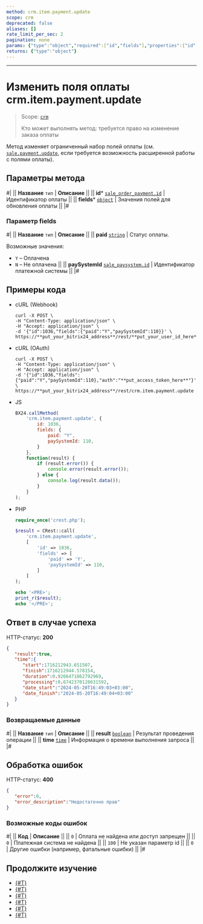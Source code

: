 ```yaml
---
method: crm.item.payment.update
scope: crm
deprecated: false
aliases: []
rate_limit_per_sec: 2
pagination: none
params: {"type":"object","required":["id","fields"],"properties":{"id":{"type":"integer"},"fields":{"type":"object"}}}
returns: {"type":"object"}
---
```



---

# Изменить поля оплаты crm.item.payment.update

> Scope: [`crm`](../../../scopes/permissions.md)
>
> Кто может выполнять метод: требуется право на изменение заказа оплаты

Метод изменяет ограниченный набор полей оплаты (см. [`sale.payment.update`](../../../sale/payment/sale-payment-update.md), если требуется возможность расширенной работы с полями оплаты).

## Параметры метода



#|
|| **Название**
`тип` | **Описание** ||
|| **id***
[`sale_order_payment.id`](../../../sale/data-types.md#sale_order_payment) | Идентификатор оплаты ||
|| **fields***
[`object`](../../../../api-reference/data-types.md) | Значения полей для обновления оплаты  ||
|#

### Параметр fields

#|
|| **Название**
`тип` | **Описание** ||
|| **paid**
[`string`](../../../../api-reference/data-types.md) | Статус оплаты.

Возможные значения:
- `Y` – Оплачена
- `N` – Не оплачена ||
|| **paySystemId**
[`sale_paysystem.id`](../../../sale/data-types.md#sale_paysystem) | Идентификатор платежной системы
 ||
|#

## Примеры кода





- cURL (Webhook)

    ```http
    curl -X POST \
    -H "Content-Type: application/json" \
    -H "Accept: application/json" \
    -d '{"id":1036,"fields":{"paid":"Y","paySystemId":110}}' \
    https://**put_your_bitrix24_address**/rest/**put_your_user_id_here**/**put_your_webhook_here**/crm.item.payment.update
    ```

- cURL (OAuth) 

    ```http
    curl -X POST \
    -H "Content-Type: application/json" \
    -H "Accept: application/json" \
    -d '{"id":1036,"fields":{"paid":"Y","paySystemId":110},"auth":"**put_access_token_here**"}' \
    https://**put_your_bitrix24_address**/rest/crm.item.payment.update
    ```

- JS

    ```js
    BX24.callMethod(
        'crm.item.payment.update', {
            id: 1036,
            fields: {
                paid: "Y",
                paySystemId: 110,
            }
        },
        function(result) {
            if (result.error()) {
                console.error(result.error());
            } else {
                console.log(result.data());
            }
        }
    );
    ```

- PHP

    ```php
    require_once('crest.php');

    $result = CRest::call(
        'crm.item.payment.update',
        [
            'id' => 1036,
            'fields' => [
                'paid' => 'Y',
                'paySystemId' => 110,
            ]
        ]
    );

    echo '<PRE>';
    print_r($result);
    echo '</PRE>';
    ```



## Ответ в случае успеха

HTTP-статус: **200**

```json
{
   "result":true,
   "time":{
      "start":1716212943.651507,
      "finish":1716212944.578154,
      "duration":0.9266471862792969,
      "processing":0.6742370128631592,
      "date_start":"2024-05-20T16:49:03+03:00",
      "date_finish":"2024-05-20T16:49:04+03:00"
   }
}
```

### Возвращаемые данные

#|
|| **Название**
`тип` | **Описание** ||
|| **result**
[`boolean`](../../../../api-reference/data-types.md) | Результат проведения операции  ||
|| **time**
[`time`](../../../../api-reference/data-types.md) | Информация о времени выполнения запроса ||
|#

## Обработка ошибок

HTTP-статус: **400**

```json
{
   "error":0,
   "error_description":"Недостаточно прав"
}
```



### Возможные коды ошибок

#|
|| **Код** | **Описание** ||
|| `0` | Оплата не найдена или доступ запрещен ||
|| `0` | Платежная система не найдена  ||
|| `100` | Не указан параметр id ||
|| `0` | Другие ошибки (например, фатальные ошибки) ||
|#



## Продолжите изучение

- [{#T}](./crm-item-payment-delete.md)
- [{#T}](./crm-item-payment-get.md)
- [{#T}](./crm-item-payment-list.md)
- [{#T}](./crm-item-payment-pay.md)
- [{#T}](./crm-item-payment-unpay.md)
- [{#T}](./crm-item-payment-add.md)

